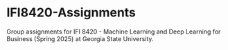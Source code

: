 # IFI8420-Assignments
Group assignments for IFI 8420 - Machine Learning and Deep Learning for Business (Spring 2025) at Georgia State University.
